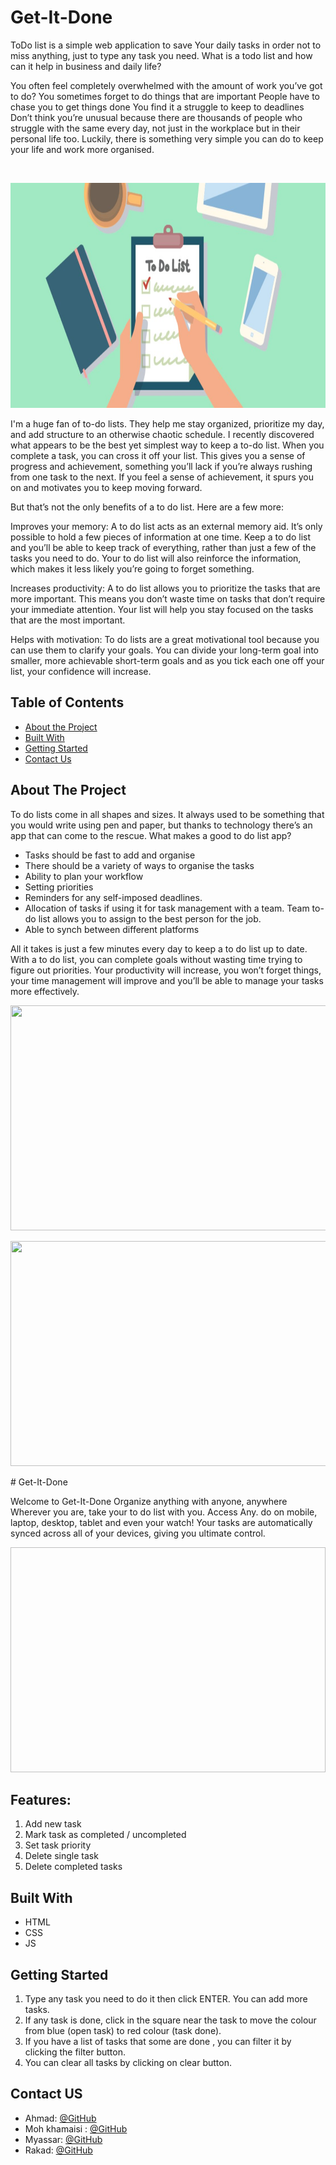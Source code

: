 # Get-It-Done
ToDo list is a simple web application to save Your daily tasks in order not to miss anything, just to type any task you need.
What is a todo list and how can it help in business and daily life?

You often feel completely overwhelmed with the amount of work you’ve got to do?
You sometimes forget to do things that are important
People have to chase you to get things done
You find it a struggle to keep to deadlines
Don’t think you’re unusual because there are thousands of people who struggle with the same every day, not just in the workplace but in their personal life too. Luckily, there is something very simple you can do to keep your life and work more organised.
<!-- PROJECT LOGO -->
<br/>
<p align="center">
  <img src="/src/img/header.jpg" width=720px height=360px />
</p>

I'm a huge fan of to-do lists. They help me stay organized, prioritize my day, and add structure to an otherwise chaotic schedule. I recently discovered what appears to be the best yet simplest way to keep a to-do list.
When you complete a task, you can cross it off your list. This gives you a sense of progress and achievement, something you’ll lack if you’re always rushing from one task to the next. If you feel a sense of achievement, it spurs you on and motivates you to keep moving forward.

But that’s not the only benefits of a to do list. Here are a few more:

Improves your memory: A to do list acts as an external memory aid. It’s only possible to hold a few pieces of information at one time. Keep a to do list and you’ll be able to keep track of everything, rather than just a few of the tasks you need to do. Your to do list will also reinforce the information, which makes it less likely you’re going to forget something.

Increases productivity: A to do list allows you to prioritize the tasks that are more important. This means you don’t waste time on tasks that don’t require your immediate attention. Your list will help you stay focused on the tasks that are the most important.

Helps with motivation: To do lists are a great motivational tool because you can use them to clarify your goals. You can divide your long-term goal into smaller, more achievable short-term goals and as you tick each one off your list, your confidence will increase.


<!-- TABLE OF CONTENTS -->
## Table of Contents

* [About the Project](#about-the-project)<br>
* [Built With](#built-with)<br>
* [Getting Started](#getting-started)<br>
* [Contact Us](#contact )<br>


<!-- ABOUT THE PROJECT -->
## About The Project
To do lists come in all shapes and sizes. It always used to be something that you would write using pen and paper, but thanks to technology there’s an app that can come to the rescue. What makes a good to do list app?

- Tasks should be fast to add and organise
- There should be a variety of ways to organise the tasks
- Ability to plan your workflow
- Setting priorities
- Reminders for any self-imposed deadlines.
- Allocation of tasks if using it for task management with a team. Team to-do list allows you to assign to the best person for the job.
- Able to synch between different platforms

All it takes is just a few minutes every day to keep a to do list up to date. With a to do list, you can complete goals without wasting time trying to figure out priorities. Your productivity will increase, you won’t forget things, your time management will improve and you’ll be able to manage your tasks more effectively.
<p align="center">
  <img src="/img/readmee2.gif" width=720px height=360px />
</p><p align="center">
  <img src="/img/readmeeq2.gif" width=720px height=360px />
</p>
# Get-It-Done

Welcome to Get-It-Done Organize anything with anyone, anywhere
Wherever you are, take your to do list with you. Access Any.
do on mobile, laptop, desktop, tablet and even your watch!
 Your tasks are automatically synced across all of your devices, giving you ultimate control.


<p align="center">
  <img src=" " width=720px height=360px />
</p>


 ## Features:
 
1. Add new task
2. Mark task as completed / uncompleted
3. Set task priority
4. Delete single task
5. Delete completed tasks

## Built With
* HTML
* CSS
* JS


<!-- GETTING STARTED -->
## Getting Started
1. Type any task you need to do it then click ENTER. You can add more tasks.
2. If any task is done, click in the square near the task to move the colour from blue (open task) to red colour (task done). 
3. If you have a list of tasks that some are done , you can filter it by clicking the filter button.
4. You can clear all tasks by clicking on clear button.
 

<!-- Contact US -->
## Contact US

* Ahmad: [@GitHub](https://github.com/ahmad420)
* Moh khamaisi : [@GitHub](https://github.com/muhkham)
* Myassar: [@GitHub](https://github.com/myassar1211)
* Rakad: [@GitHub](https://github.com/rakad-kh)
<br>

